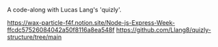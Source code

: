 A code-along with Lucas Lang's 'quizly'.

https://wax-particle-f4f.notion.site/Node-js-Express-Week-ffcdc57526084042a50f8116a8ea548f
https://github.com/Llang8/quizly-structure/tree/main